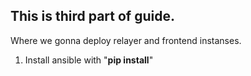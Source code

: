 ## This is third part of guide.

Where we gonna deploy relayer and frontend instanses.

1. Install ansible with "**pip install**"